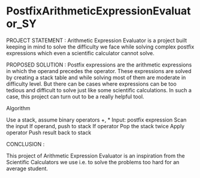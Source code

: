 # PostfixArithmeticExpressionEvaluator_SY

PROJECT STATEMENT :    Arithmetic Expression Evaluator is a project built keeping in mind to solve the difficulty we face while solving complex postfix expressions which even a scientific calculator cannot solve.   

PROPOSED SOLUTION :   Postfix expressions are the arithmetic expressions in which the operand precedes the operator. These expressions are solved by creating a stack table and while solving most of them are moderate in difficulty level. But there can be cases where expressions can be too tedious and difficult to solve just like some scientific calculations. In such a case, this project can turn out to be a really helpful tool.

Algorithm

Use a stack, assume binary operators +, *
Input: postfix expression
Scan the input
If operand,
 	push to stack
If operator 
Pop the stack twice
Apply operator
Push result back to stack



CONCLUSION :

This project of Arithmetic Expression Evaluator is an inspiration from the Scientific Calculators we use i.e. to solve the problems too hard for an average student.

